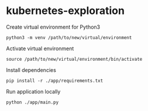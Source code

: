# kubernetes-exploration

Create virtual environment for Python3
```
python3 -m venv /path/to/new/virtual/environment
```

Activate virtual environment
```
source /path/to/new/virtual/environment/bin/activate
```

Install dependencies
```
pip install -r ./app/requirements.txt
```

Run application locally
```
python ./app/main.py
```